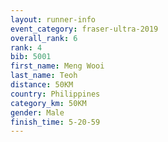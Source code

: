 ```yaml
---
layout: runner-info 
event_category: fraser-ultra-2019 
overall_rank: 6
rank: 4
bib: 5001
first_name: Meng Wooi
last_name: Teoh
distance: 50KM
country: Philippines
category_km: 50KM
gender: Male
finish_time: 5-20-59
---
```

